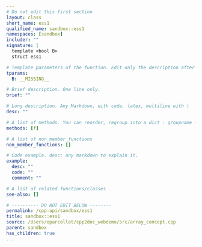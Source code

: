 ```yaml
---
# Do not edit this first section
layout: class
short_name: ess1
qualified_name: sandbox::ess1
namespaces: [sandbox]
includer: ""
signature: |
  template <bool B>
  struct ess1

# Template parameters of the function. Edit only the description after the :
tparams:
  B: __MISSING__

# Brief description. One line only.
brief: ""

# Long description. Any Markdown, with code, latex, multiline with |
desc: ""

# A list of methods. You can reorder, regroup into a dict : groupname -> list
methods: [f]

# A list of non_member_functions
non_member_functions: []

# Code example. desc: any markdown to explain it.
example:
  desc: ""
  code: ""
  comment: ""

# A list of related functions/classes
see-also: []

# ---------- DO NOT EDIT BELOW --------
permalink: /cpp-api/sandbox/ess1
title: sandbox::ess1
source: /Users/oparcollet/cpp2doc_webdemo/src/array_concept.cpp
parent: sandbox
has_children: true
...
```


